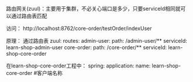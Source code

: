 路由网关(zuul)：主要用于集群，不必关心端口是多少，只要serviceId相同就可以通过路由表匹配

访问：
http://localhost:8762/core-order/testOrder/indexUser

原理：
通过路由表
zuul:
  routes:
    admin-user:
      path: /admin-user/**
      serviceId: learn-shop-admin-user
    core-order:
          path: /core-order/**
          serviceId: learn-shop-core-order
          

在learn-shop-core-order工程中：
spring:
  application:
    name: learn-shop-core-order #客户端名称